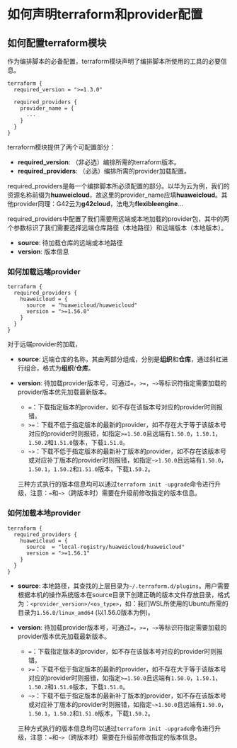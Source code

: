 # 如何声明terraform和provider配置

## 如何配置terraform模块

作为编排脚本的必备配置，terraform模块声明了编排脚本所使用的工具的必要信息。

```hcl
terraform {
  required_version = ">=1.3.0"

  required_providers {
    provider_name = {
      ...
    }
  }
}
```

terraform模块提供了两个可配置部分：
+ **required_version**: （非必选）编排所需的terraform版本。
+ **required_providers**: （必选）编排所需的provider加载配置。

required_providers是每一个编排脚本所必须配置的部分。以华为云为例，我们的资源名称前缀为**huaweicloud**，故这里的provider_name应填**huaweicloud**。其他provider同理：G42云为**g42cloud**，法电为**flexibleengine**...

required_providers中配置了我们需要用远端或本地加载的provider包，其中的两个参数标识了我们需要选择远端仓库路径（本地路径）和远端版本（本地版本）。

+ **source**: 待加载仓库的远端或本地路径
+ **version**: 版本信息

### 如何加载远端provider

```hcl
terraform {
  required_providers {
    huaweicloud = {
      source  = "huaweicloud/huaweicloud"
      version = ">=1.56.0"
    }
  }
}
```

对于远端provider的加载，

+ **source**: 远端仓库的名称，其由两部分组成，分别是**组织**和**仓库**，通过斜杠进行组合，格式为**组织**/**仓库**。
+ **version**: 待加载provider版本号，可通过`=`，`>=`，`~>`等标识符指定需要加载的provider版本优先加载最新版本。
  - `=`：下载指定版本的provider，如不存在该版本号对应的provider时则报错。
  - `>=`：下载不低于指定版本的最新的provider，如不存在大于等于该版本号对应的provider时则报错，如指定`>=1.50.0`且远端有`1.50.0`，`1.50.1`，`1.50.2`和`1.51.0`版本，下载`1.51.0`。
  - `~>`：下载不低于指定版本的最新补丁版本的provider，如不存在该版本号或对应补丁版本的provider时则报错，如指定`~>1.50.0`且远端有`1.50.0`，`1.50.1`，`1.50.2`和`1.51.0`版本，下载`1.50.2`。

  三种方式执行的版本信息均可以通过`terraform init -upgrade`命令进行升级，注意：`=`和`~>`（跨版本时）需要在升级前修改指定的版本信息。

### 如何加载本地provider

```hcl
terraform {
  required_providers {
    huaweicloud = {
      source  = "local-registry/huaweicloud/huaweicloud"
      version = ">=1.56.1"
    }
  }
}
```

+ **source**: 本地路径，其查找的上层目录为`~/.terraform.d/plugins`。用户需要根据本机的操作系统版本在source目录下创建正确的版本文件存放目录，格式为：`<provider_version>/<os_type>`，如：我们WSL所使用的Ubuntu所需的目录为`1.56.0/linux_amd64` (以1.56.0版本为例)。
+ **version**: 待加载provider版本号，可通过`=`，`>=`，`~>`等标识符指定需要加载的provider版本优先加载最新版本。
  - `=`：下载指定版本的provider，如不存在该版本号对应的provider时则报错。
  - `>=`：下载不低于指定版本的最新的provider，如不存在大于等于该版本号对应的provider时则报错，如指定`>=1.50.0`且远端有`1.50.0`，`1.50.1`，`1.50.2`和`1.51.0`版本，下载`1.51.0`。
  - `~>`：下载不低于指定版本的最新补丁版本的provider，如不存在该版本号或对应补丁版本的provider时则报错，如指定`~>1.50.0`且远端有`1.50.0`，`1.50.1`，`1.50.2`和`1.51.0`版本，下载`1.50.2`。

  三种方式执行的版本信息均可以通过`terraform init -upgrade`命令进行升级，注意：`=`和`~>`（跨版本时）需要在升级前修改指定的版本信息。
